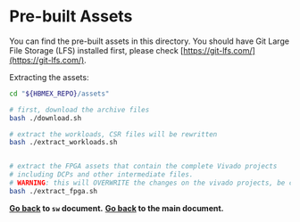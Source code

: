# Pre-built Assets

You can find the pre-built assets in this directory. You should have Git Large File Storage (LFS) installed first, please check [https://git-lfs.com/](https://git-lfs.com/).

Extracting the assets:

```bash
cd "${HBMEX_REPO}/assets"

# first, download the archive files
bash ./download.sh

# extract the workloads, CSR files will be rewritten
bash ./extract_workloads.sh


# extract the FPGA assets that contain the complete Vivado projects
# including DCPs and other intermediate files.
# WARNING: this will OVERWRITE the changes on the vivado projects, be careful!
bash ./extract_fpga.sh
```

**[Go back](../sw/README.md#spmv-experiments) to `sw` document.**
**[Go back](../README.md#pre-built-assets) to the main document.**

